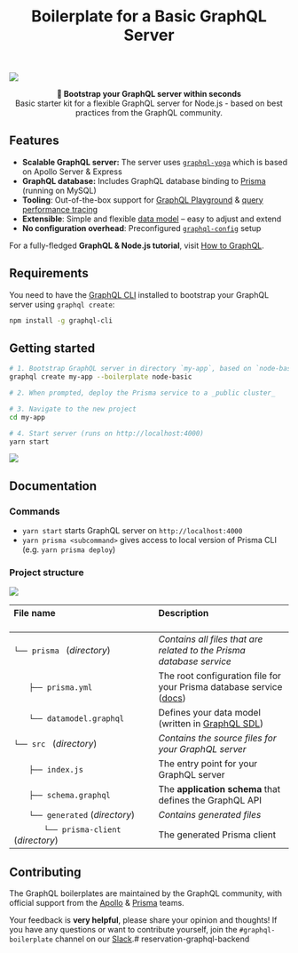<h1 align="center"><strong>Boilerplate for a Basic GraphQL Server</strong></h1>

<br />

![](https://imgur.com/lIi4YrZ.png)

<div align="center"><strong>🚀 Bootstrap your GraphQL server within seconds</strong></div>
<div align="center">Basic starter kit for a flexible GraphQL server for Node.js - based on best practices from the GraphQL community.</div>

## Features

- **Scalable GraphQL server:** The server uses [`graphql-yoga`](https://github.com/prisma/graphql-yoga) which is based on Apollo Server & Express
- **GraphQL database:** Includes GraphQL database binding to [Prisma](https://www.prismagraphql.com) (running on MySQL)
- **Tooling**: Out-of-the-box support for [GraphQL Playground](https://github.com/prisma/graphql-playground) & [query performance tracing](https://github.com/apollographql/apollo-tracing)
- **Extensible**: Simple and flexible [data model](./database/datamodel.graphql) – easy to adjust and extend
- **No configuration overhead**: Preconfigured [`graphql-config`](https://github.com/prisma/graphql-config) setup

For a fully-fledged **GraphQL & Node.js tutorial**, visit [How to GraphQL](https://www.howtographql.com/graphql-js/0-introduction/).

## Requirements

You need to have the [GraphQL CLI](https://github.com/graphql-cli/graphql-cli) installed to bootstrap your GraphQL server using `graphql create`:

```sh
npm install -g graphql-cli
```

## Getting started

```sh
# 1. Bootstrap GraphQL server in directory `my-app`, based on `node-basic` boilerplate
graphql create my-app --boilerplate node-basic

# 2. When prompted, deploy the Prisma service to a _public cluster_

# 3. Navigate to the new project
cd my-app

# 4. Start server (runs on http://localhost:4000)
yarn start
```

![](https://imgur.com/hElq68i.png)

## Documentation

### Commands

* `yarn start` starts GraphQL server on `http://localhost:4000`
* `yarn prisma <subcommand>` gives access to local version of Prisma CLI (e.g. `yarn prisma deploy`)

### Project structure

![](https://imgur.com/95faUsa.png)

| File name 　　　　　　　　　　　　　　| Description 　　　　　　　　<br><br>| 
| :--  | :--         |
| `└── prisma ` (_directory_) | _Contains all files that are related to the Prisma database service_ |\
| `　　├── prisma.yml` | The root configuration file for your Prisma database service ([docs](https://www.prismagraphql.com/docs/reference/prisma.yml/overview-and-example-foatho8aip)) |
| `　　└── datamodel.graphql` | Defines your data model (written in [GraphQL SDL](https://blog.graph.cool/graphql-sdl-schema-definition-language-6755bcb9ce51)) |
| `└── src ` (_directory_) | _Contains the source files for your GraphQL server_ |
| `　　├── index.js` | The entry point for your GraphQL server |
| `　　├── schema.graphql` | The **application schema** that defines the GraphQL API  |
| `　　└── generated` (_directory_) | _Contains generated files_ |
| `　　　　└── prisma-client` (_directory_) | The generated Prisma client  |

## Contributing

The GraphQL boilerplates are maintained by the GraphQL community, with official support from the [Apollo](https://www.apollographql.com/) & [Prisma](https://www.prisma.io) teams.

Your feedback is **very helpful**, please share your opinion and thoughts! If you have any questions or want to contribute yourself, join the `#graphql-boilerplate` channel on our [Slack](https://slack.prisma.io/).# reservation-graphql-backend
